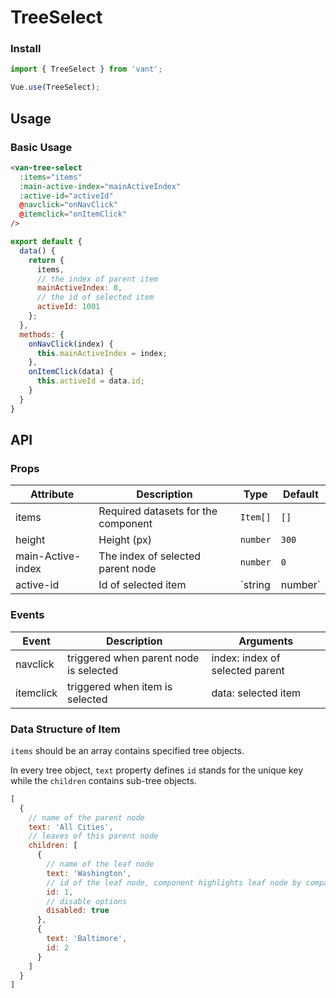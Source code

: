 # TreeSelect

### Install

``` javascript
import { TreeSelect } from 'vant';

Vue.use(TreeSelect);
```

## Usage

### Basic Usage

```html
<van-tree-select
  :items="items"
  :main-active-index="mainActiveIndex"
  :active-id="activeId"
  @navclick="onNavClick"
  @itemclick="onItemClick"
/>
```

```javascript
export default {
  data() {
    return {
      items,
      // the index of parent item
      mainActiveIndex: 0,
      // the id of selected item
      activeId: 1001
    };
  },
  methods: {
    onNavClick(index) {
      this.mainActiveIndex = index;
    },
    onItemClick(data) {
      this.activeId = data.id;
    }
  }
}
```

## API

### Props

| Attribute | Description | Type | Default |
|------|------|------|------|
| items | Required datasets for the component | `Item[]` | `[]` |
| height | Height (px) | `number` | `300` |
| main-Active-index | The index of selected parent node | `number` | `0` |
| active-id | Id of selected item | `string | number` | `0` |

### Events

| Event | Description | Arguments |
|------|------|------|
| navclick | triggered when parent node is selected |  index: index of selected parent |
| itemclick | triggered when item is selected | data: selected item |

### Data Structure of Item

`items` should be an array contains specified tree objects.

In every tree object, `text` property defines `id` stands for the unique key while the `children` contains sub-tree objects.

```javascript
[
  {
    // name of the parent node
    text: 'All Cities',
    // leaves of this parent node
    children: [
      {
        // name of the leaf node
        text: 'Washington',
        // id of the leaf node, component highlights leaf node by comparing the activeId with this.
        id: 1,
        // disable options
        disabled: true
      },
      {
        text: 'Baltimore',
        id: 2
      }
    ]
  }
]
```
